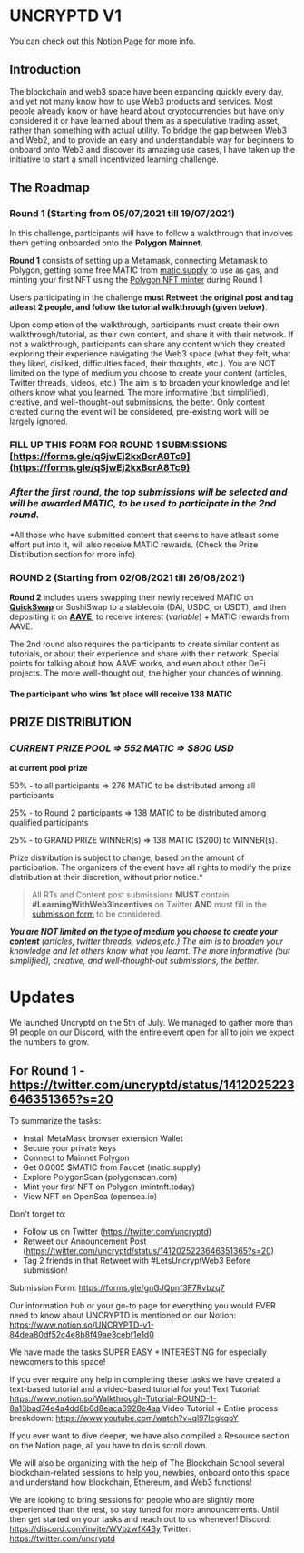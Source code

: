 # UNCRYPTD V1 

You can check out [this Notion Page](https://www.notion.so/UNCRYPTD-v1-WIP-84dea80df52c4e8b8f49ae3cebf1e1d0) for more info.

## Introduction
The blockchain and web3 space have been expanding quickly every day, and yet not many know how to use Web3 products and services. Most people already know or have heard about cryptocurrencies but have only considered it or have learned about them as a speculative trading asset, rather than something with actual utility.
To bridge the gap between Web3 and Web2, and to provide an easy and understandable way for beginners to onboard onto Web3 and discover its amazing use cases, I have taken up the initiative to start a small incentivized learning challenge.

## The Roadmap
### Round 1 (Starting from 05/07/2021 till 19/07/2021)
In this challenge, participants will have to follow a walkthrough that involves them getting onboarded onto the **Polygon Mainnet.**

**Round 1** consists of setting up a Metamask, connecting Metamask to Polygon, getting some free MATIC from [matic.supply](https://matic.supply/) to use as gas, and minting your first NFT using the [Polygon NFT minter](https://mintnft.today/) during Round 1

Users participating in the challenge **must Retweet the original post and tag atleast 2 people, and follow the tutorial walkthrough (given below)**.

Upon completion of the walkthrough, participants must create their own walkthrough/tutorial, as their own content, and share it with their network. If not a walkthrough, participants can share any content which they created exploring their experience navigating the Web3 space (what they felt, what they liked, disliked, difficulties faced, their thoughts, etc.). You are NOT limited on the type of medium you choose to create your content (articles, Twitter threads, videos, etc.) The aim is to broaden your knowledge and let others know what you learned. The more informative (but simplified), creative, and well-thought-out submissions, the better. Only content created during the event will be considered, pre-existing work will be largely ignored.
### **FILL UP THIS FORM FOR ROUND 1 SUBMISSIONS** [https://forms.gle/qSjwEj2kxBorA8Tc9](https://forms.gle/qSjwEj2kxBorA8Tc9)

### ***After the first round, the top submissions will be selected and will be awarded  MATIC, to be used to participate in the 2nd round.***

*All those who have submitted content that seems to have atleast some effort put into it, will also receive MATIC rewards. (Check the Prize Distribution section for more info)

### ROUND 2 (Starting from 02/08/2021 till 26/08/2021)
**Round 2** includes users swapping their newly received MATIC on [**QuickSwap**](https://quickswap.exchange/#/swap) or SushiSwap to a stablecoin (DAI, USDC, or USDT), and then depositing it on [**AAVE**](https://aave.com/), to receive interest (*variable*) + MATIC rewards from AAVE.

The 2nd round also requires the participants to create similar content as tutorials, or about their experience and share with their network. Special points for talking about how AAVE works, and even about other DeFi projects.
The more well-thought out, the higher your chances of winning.

#### **The participant who wins 1st place will receive 138 MATIC**

## PRIZE DISTRIBUTION
### *CURRENT PRIZE POOL ⇒ 552 MATIC ⇒ $800 USD* 

**at current pool prize** 

50% - to all participants ⇒ 276 MATIC to be distributed among all participants

25% - to Round 2 participants ⇒ 138 MATIC to be distributed among qualified participants

25% - to GRAND PRIZE WINNER(s) ⇒ 138 MATIC ($200) to WINNER(s).

Prize distribution is subject to change, based on the amount of participation. The organizers of the event have all rights to modify the prize distribution at their discretion, without prior notice.*

> All RTs and Content post submissions **MUST** contain **#LearningWithWeb3Incentives** on Twitter **AND** must fill in the [submission form](https://forms.gle/qSjwEj2kxBorA8Tc9) to be considered.

***You are NOT limited on the type of medium you choose to create your content** (articles, twitter threads, videos,etc.) The aim is to broaden your knowledge and let others know what you learnt. The more informative (but simplified), creative, and well-thought-out submissions, the better.*

# Updates
We launched Uncryptd on the 5th of July. We managed to gather more than 91 people on our Discord, with the entire event open for all to join we expect the numbers to grow. 
## For Round 1 - https://twitter.com/uncryptd/status/1412025223646351365?s=20
To summarize the tasks: 
- Install MetaMask browser extension Wallet
- Secure your private keys
- Connect to Mainnet Polygon
- Get 0.0005 $MATIC from Faucet (matic.supply)
- Explore PolygonScan (polygonscan.com)
- Mint your first NFT on Polygon (mintnft.today)
- View NFT on OpenSea (opensea.io)

Don't forget to:
- Follow us on Twitter (https://twitter.com/uncryptd)
- Retweet our Announcement Post (https://twitter.com/uncryptd/status/1412025223646351365?s=20)
- Tag 2 friends in that Retweet with #LetsUncryptWeb3
Before submission! 

Submission Form: https://forms.gle/gnGJQpnf3F7Rvbzq7

Our information hub or your go-to page for everything you would EVER need to know about UNCRYPTD is mentioned on our Notion: https://www.notion.so/UNCRYPTD-v1-84dea80df52c4e8b8f49ae3cebf1e1d0 

We have made the tasks SUPER EASY + INTERESTING for especially newcomers to this space! 

If you ever require any help in completing these tasks we have created a text-based tutorial and a video-based tutorial for you! 
Text Tutorial: https://www.notion.so/Walkthrough-Tutorial-ROUND-1-8a13bad74e4a4dd8b6d8eaca6928e4aa
Video Tutorial + Entire process breakdown: https://www.youtube.com/watch?v=ql97IcgkqoY

If you ever want to dive deeper, we have also compiled a Resource section on the Notion page, all you have to do is scroll down. 

We will also be organizing with the help of The Blockchain School several blockchain-related sessions to help you, newbies, onboard onto this space and understand how blockchain, Ethereum, and Web3 functions! 

We are looking to bring sessions for people who are slightly more experienced than the rest, so stay tuned for more announcements. Until then get started on your tasks and reach out to us whenever!
Discord: https://discord.com/invite/WVbzwfX4By
Twitter: https://twitter.com/uncryptd

